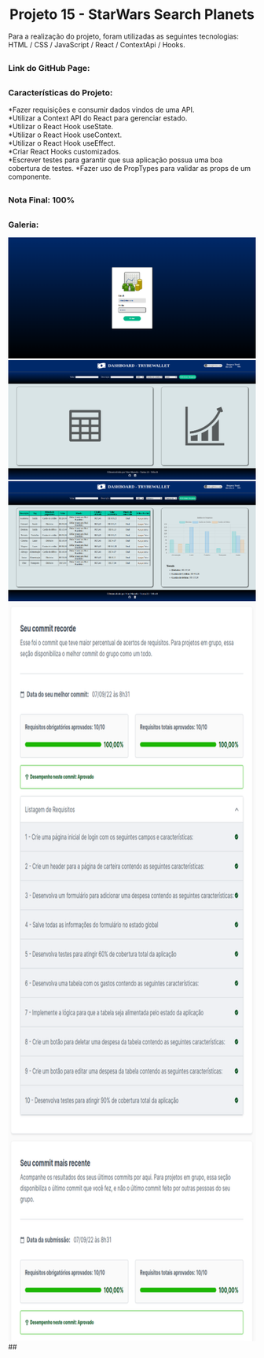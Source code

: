 <h1 align="center">Projeto 15 - StarWars Search Planets</h1>

<div>
  Para a realização do projeto, foram utilizadas as seguintes tecnologias: HTML / CSS / JavaScript / React / ContextApi / Hooks.
</div>

##

<div>
  <h3>Link do GitHub Page:</h3> 
</div>

##

<div>
  <h3>Características do Projeto:</h3>
  *Fazer requisições e consumir dados vindos de uma API.</br>
  *Utilizar a Context API do React para gerenciar estado.</br>
  *Utilizar o React Hook useState.</br>
  *Utilizar o React Hook useContext.</br>
  *Utilizar o React Hook useEffect.</br>
  *Criar React Hooks customizados.</br>
  *Escrever testes para garantir que sua aplicação possua uma boa cobertura de testes.
  *Fazer uso de PropTypes para validar as props de um componente.</br>
</div>

##

<div>
  <h3>Nota Final: 100%</h3>
</div>

##
<h3>Galeria:</h3>
<img src="https://raw.githubusercontent.com/VitorMarceloSantos/Trybe-Projeto-11-TrybeWallet/main/1.png" title="Projeto - 11" alt="J"/><br/>
<img src="https://raw.githubusercontent.com/VitorMarceloSantos/Trybe-Projeto-11-TrybeWallet/main/2.png" title="Projeto - 11" alt="J"/><br/>
<img src="https://raw.githubusercontent.com/VitorMarceloSantos/Trybe-Projeto-11-TrybeWallet/main/3.png" title="Projeto - 11" alt="J"/><br/>
<img src="https://raw.githubusercontent.com/VitorMarceloSantos/Trybe-Projeto-11-TrybeWallet/main/4.png" title="Projeto - 11" alt="J" width="1000" height="1500"/><br/>
##

